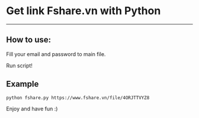 # Get link Fshare.vn with Python
-----------------

## How to use:  

Fill your email and password to main file.  
  
Run script!  

## Example
```
python fshare.py https://www.fshare.vn/file/4ORJTTVYZ8
```

Enjoy and have fun :)

